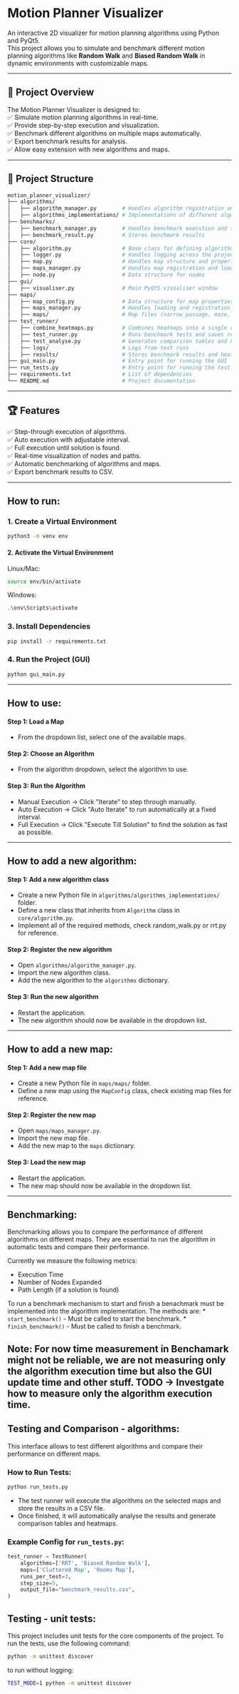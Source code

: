 # Motion Planner Visualizer
An interactive 2D visualizer for motion planning algorithms using Python and PyQt5.  
This project allows you to simulate and benchmark different motion planning algorithms like **Random Walk** and **Biased Random Walk** in dynamic environments with customizable maps.  

---

## 🚀 Project Overview  
The Motion Planner Visualizer is designed to:  
✅ Simulate motion planning algorithms in real-time.  
✅ Provide step-by-step execution and visualization.  
✅ Benchmark different algorithms on multiple maps automatically.  
✅ Export benchmark results for analysis.  
✅ Allow easy extension with new algorithms and maps.  

---

## 📁 Project Structure
```bash
motion_planner_visualizer/
├── algorithms/                  
│   ├── algorithm_manager.py        # Handles algorithm registration and selection
│   ├── algorithms_implementations/ # Implementations of different algorithms
├── benchmarks/                    
│   ├── benchmark_manager.py        # Handles benchmark execution and storage
│   ├── benchmark_result.py         # Stores benchmark results
├── core/                          
│   ├── algorithm.py                # Base class for defining algorithms
│   ├── logger.py                   # Handles logging across the project
│   ├── map.py                      # Handles map structure and properties
│   ├── maps_manager.py             # Handles map registration and loading
│   ├── node.py                     # Data structure for nodes
├── gui/                           
│   ├── visualiser.py               # Main PyQt5 visualiser window
├── maps/                          
│   ├── map_config.py               # Data structure for map properties
│   ├── maps_manager.py             # Handles loading and registration of maps
│   ├── maps/                       # Map files (narrow_passage, maze, etc.)
├── test_runner/                   
│   ├── combine_heatmaps.py         # Combines heatmaps into a single comparison image
│   ├── test_runner.py              # Runs benchmark tests and saves results
│   ├── test_analyse.py             # Generates comparison tables and heatmaps
│   ├── logs/                       # Logs from test runs
│   ├── results/                    # Stores benchmark results and heatmaps
├── gui_main.py                     # Entry point for running the GUI
├── run_tests.py                    # Entry point for running the test runner
├── requirements.txt                # List of dependencies
└── README.md                       # Project documentation
```
---

## 🏆 Features  
✅ Step-through execution of algorithms.  
✅ Auto execution with adjustable interval.  
✅ Full execution until solution is found.  
✅ Real-time visualization of nodes and paths.  
✅ Automatic benchmarking of algorithms and maps.  
✅ Export benchmark results to CSV.  

---

## How to run:

### 1. Create a Virtual Environment  
```bash
python3 -m venv env
```

#### 2. Activate the Virtual Environment  
Linux/Mac:
```bash
source env/bin/activate
```
Windows:
```bash
.\env\Scripts\activate
```

### 3. Install Dependencies  
```bash
pip install -r requirements.txt
```

### 4. Run the Project (GUI)  
```bash
python gui_main.py
```

---

## How to use:

#### Step 1: Load a Map
 * From the dropdown list, select one of the available maps.

#### Step 2: Choose an Algorithm
 * From the algorithm dropdown, select the algorithm to use.

#### Step 3: Run the Algorithm
 * Manual Execution → Click "Iterate" to step through manually.
 * Auto Execution → Click "Auto Iterate" to run automatically at a fixed interval.
 * Full Execution → Click "Execute Till Solution" to find the solution as fast as possible.

---

## How to add a new algorithm:

#### Step 1: Add a new algorithm class 
 * Create a new Python file in `algorithms/algorithms_implementations/` folder.
 * Define a new class that inherits from `Algorithm` class in `core/algorithm.py`.
 * Implement all of the required methods, check random_walk.py or rrt.py for reference.

#### Step 2: Register the new algorithm
 * Open `algorithms/algorithm_manager.py`.
 * Import the new algorithm class.
 * Add the new algorithm to the `algorithms` dictionary.

#### Step 3: Run the new algorithm
 * Restart the application.
 * The new algorithm should now be available in the dropdown list.

---

## How to add a new map:

#### Step 1: Add a new map file
 * Create a new Python file in `maps/maps/` folder.
 * Define a new map using the `MapConfig` class, check existing map files for reference.

#### Step 2: Register the new map
 * Open `maps/maps_manager.py`.
 * Import the new map file.
 * Add the new map to the `maps` dictionary.

#### Step 3: Load the new map
 * Restart the application.
 * The new map should now be available in the dropdown list.

---

## Benchmarking:
Benchmarking allows you to compare the performance of different algorithms on different maps. They are essential to run the algorithm in automatic tests and compare their performance.

Currently we measure the following metrics:
 * Execution Time
 * Number of Nodes Expanded
 * Path Length (if a solution is found)

To run a benchmark mechanism to start and finish a benachmark must be implemented into the algorithm implementation. The methods are:
    * `start_benchmark()` - Must be called to start the benchmark.
    * `finish_benchmark()` - Must be called to finish a benchmark.

Note: For now time measurement in Benchamark might not be reliable, we are not measuring only the algorithm execution time but also the GUI update time and other stuff.
TODO -> Investgate how to measure only the algorithm execution time.
---

## Testing and Comparison - algorithms:
 This interface allows to test different algorithms and compare their performance on different maps.

 ### How to Run Tests:
```bash
python run_tests.py
```

* The test runner will execute the algorithms on the selected maps and store the results in a CSV file.
* Once finished, it will automatically analyse the results and generate comparison tables and heatmaps.

 ### Example Config for `run_tests.py`:
```python
test_runner = TestRunner(
    algorithms=['RRT', 'Biased Random Walk'],
    maps=['Cluttered Map', 'Rooms Map'],
    runs_per_test=3,
    step_size=5,
    output_file="benchmark_results.csv",
)
```

## Testing - unit tests:
This project includes unit tests for the core components of the project. To run the tests, use the following command:

```bash
python -m unittest discover
```

to run without logging:
```bash
TEST_MODE=1 python -m unittest discover
```
